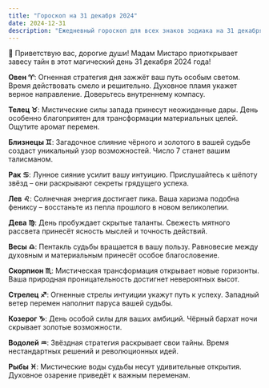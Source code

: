 ```yaml
---
title: "Гороскоп на 31 декабря 2024"
date: 2024-12-31
description: "Ежедневный гороскоп для всех знаков зодиака на 31 декабря 2024 года от Мадам Мистаро"
---
```


🌟 Приветствую вас, дорогие души! Мадам Мистаро приоткрывает завесу тайн в этот магический день 31 декабря 2024 года! 

<b>Овен ♈️</b>: Огненная стратегия дня зажжёт ваш путь особым светом. Время действовать смело и решительно. Духовное пламя укажет верное направление. Доверьтесь внутреннему компасу.

<b>Телец ♉️</b>: Мистические силы запада принесут неожиданные дары. День особенно благоприятен для трансформации материальных целей. Ощутите аромат перемен.

<b>Близнецы ♊️</b>: Загадочное слияние чёрного и золотого в вашей судьбе создаст уникальный узор возможностей. Число 7 станет вашим талисманом.

<b>Рак ♋️</b>: Лунное сияние усилит вашу интуицию. Прислушайтесь к шёпоту звёзд – они раскрывают секреты грядущего успеха.

<b>Лев ♌️</b>: Солнечная энергия достигает пика. Ваша харизма подобна фениксу – восстаньте из пепла прошлого в новом великолепии.

<b>Дева ♍️</b>: День пробуждает скрытые таланты. Свежесть мятного рассвета принесёт ясность мыслей и точность действий.

<b>Весы ♎️</b>: Пентакль судьбы вращается в вашу пользу. Равновесие между духовным и материальным принесёт особое благословение.

<b>Скорпион ♏️</b>: Мистическая трансформация открывает новые горизонты. Ваша природная проницательность достигнет невероятных высот.

<b>Стрелец ♐️</b>: Огненные стрелы интуиции укажут путь к успеху. Западный ветер перемен наполнит паруса вашей судьбы.

<b>Козерог ♑️</b>: День особой силы для ваших амбиций. Чёрный бархат ночи скрывает золотые возможности.

<b>Водолей ♒️</b>: Звёздная стратегия раскрывает свои тайны. Время нестандартных решений и революционных идей.

<b>Рыбы ♓️</b>: Мистические воды судьбы несут удивительные открытия. Духовное озарение приведёт к важным переменам.